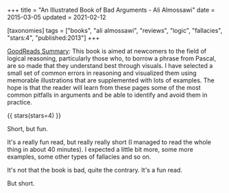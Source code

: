 +++
title = "An Illustrated Book of Bad Arguments - Ali Almossawi"
date = 2015-03-05
updated = 2021-02-12

[taxonomies]
tags = ["books", "ali almossawi", "reviews", "logic", "fallacies", "stars:4",
"published:2013"]
+++

[GoodReads Summary](https://www.goodreads.com/book/show/18753581-an-illustrated-book-of-bad-arguments):
This book is aimed at newcomers to the field of logical reasoning,
particularly those who, to borrow a phrase from Pascal, are so made that they
understand best through visuals. I have selected a small set of common errors
in reasoning and visualized them using memorable illustrations that are
supplemented with lots of examples. The hope is that the reader will learn
from these pages some of the most common pitfalls in arguments and be able to
identify and avoid them in practice.

<!-- more -->

{{ stars(stars=4) }}

Short, but fun.

It's a really fun read, but really really short (I managed to read the whole
thing in about 40 minutes). I expected a little bit more, some more examples,
some other types of fallacies and so on.

It's not that the book is bad, quite the contrary. It's a fun read.

But short.
